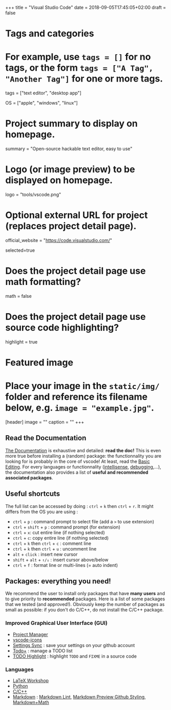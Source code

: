 +++
title = "Visual Studio Code"
date = 2018-09-05T17:45:05+02:00
draft = false

# Tags and categories
# For example, use `tags = []` for no tags, or the form `tags = ["A Tag", "Another Tag"]` for one or more tags.
tags = ["text editor", "desktop app"]

OS = ["apple", "windows", "linux"]

# Project summary to display on homepage.
summary = "Open-source hackable text editor, easy to use"

# Logo (or image preview) to be displayed on homepage.
logo = "tools/vscode.png"

# Optional external URL for project (replaces project detail page).
official_website = "https://code.visualstudio.com/"

selected=true

# Does the project detail page use math formatting?
math = false

# Does the project detail page use source code highlighting?
highlight = true


# Featured image
# Place your image in the `static/img/` folder and reference its filename below, e.g. `image = "example.jpg"`.
[header]
image = ""
caption = ""
+++


## Read the Documentation


[The Documentation](https://code.visualstudio.com/Docs) is exhaustive and detailed: **read the doc!** This is even more true before installing a (random) package: the functionnality you are looking for is probably in the core of vscode! At least, read the [Basic Editing](https://code.visualstudio.com/docs/editor/codebasics). For every languages or functionnality ([intellisense](https://code.visualstudio.com/docs/editor/intellisense), [debugging](https://code.visualstudio.com/docs/editor/debugging),...), the documentation also provides a list of **useful and recommended associated packages**. 


## Useful shortcuts

The full list can be accessed by doing : `ctrl` + `k` then `ctrl` + `r`. It might differs from the OS you are using :

- `ctrl` + `p` : command prompt to select file (add a `>` to use extension)
- `ctrl` + `shift` + `p` : command prompt (for extension)
- `ctrl` + `x`: cut entire line (if nothing selected)
- `ctrl` + `c`: copy entire line (if nothing selected)
- `ctrl` + `k` then `ctrl` + `c` : comment line
- `ctrl` + `k` then `ctrl` + `u` : uncomment line
- `alt` + `click` : insert new cursor
- `shift` + `alt` + `↑/↓` : insert cursor above/below
- `ctrl` + `f` : format line or multi-lines (= auto indent)

## Packages: everything you need!

We recommend the user to install only packages that have **many users** and to give priority to **recommended** packages. Here is a list of some packages that we tested (and approved!). Obviously keep the number of packages as small as possible: if you don't do C/C++, do not install the C/C++ package.

### Improved Graphical User Interface (GUI)

- [Project Manager](https://marketplace.visualstudio.com/items?itemName=alefragnani.project-manager)
- [vscode-icons](https://marketplace.visualstudio.com/items?itemName=robertohuertasm.vscode-icons)
- [Settings Sync](https://marketplace.visualstudio.com/items?itemName=Shan.code-settings-sync) : save your settings on your github account
- [Todo+](https://marketplace.visualstudio.com/items?itemName=fabiospampinato.vscode-todo-plus) : manage a TODO list
- [TODO Highlight](https://marketplace.visualstudio.com/items?itemName=wayou.vscode-todo-highlight) : highlight `TODO` and `FIXME` in a source code


### Languages

- [LaTeX Workshop](https://marketplace.visualstudio.com/items?itemName=James-Yu.latex-workshop)
- [Python](https://marketplace.visualstudio.com/items?itemName=ms-python.python)
- [C/C++](https://marketplace.visualstudio.com/items?itemName=ms-vscode.cpptools)
- [Markdown](https://code.visualstudio.com/Docs/languages/markdown) : [Markdown Lint](https://marketplace.visualstudio.com/items?itemName=DavidAnson.vscode-markdownlint), [Markdown Preview Github Styling](https://marketplace.visualstudio.com/items?itemName=bierner.markdown-preview-github-styles), [Markdown+Math](https://marketplace.visualstudio.com/items?itemName=goessner.mdmath)


